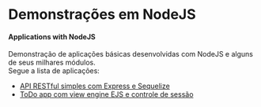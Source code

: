 # Demonstrações em NodeJS
#### Applications with NodeJS
Demonstração de aplicações básicas desenvolvidas com NodeJS e alguns de seus milhares módulos.
<br />Segue a lista de aplicações:<br />

* [API RESTful simples com Express e Sequelize](https://github.com/AlvesWesley/demos-nodejs/tree/api-restful-01 "Simple API RESTful with Express and Sequelize")
* [ToDo app com view engine EJS e controle de sessão](https://github.com/AlvesWesley/demos-nodejs/tree/todo_app_ejs "ToDo app with view engine EJS and session control")
